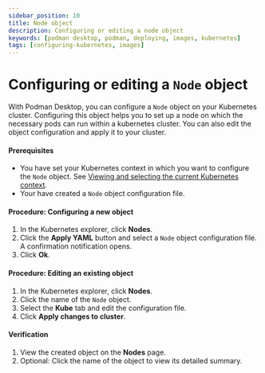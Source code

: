 ```yaml
---
sidebar_position: 10
title: Node object
description: Configuring or editing a node object
keywords: [podman desktop, podman, deploying, images, kubernetes]
tags: [configuring-kubernetes, images]
---
```


# Configuring or editing a `Node` object

With Podman Desktop, you can configure a `Node` object on your Kubernetes cluster. Configuring this object helps you to set up a node on which the necessary pods can run within a kubernetes cluster. You can also edit the object configuration and apply it to your cluster.

#### Prerequisites

- You have set your Kubernetes context in which you want to configure the `Node` object. See [Viewing and selecting the current Kubernetes context](/docs/kubernetes/viewing-and-selecting-current-kubernete-context-in-the-status-bar).
- Your have created a `Node` object configuration file.

#### Procedure: Configuring a new object

1. In the Kubernetes explorer, click **Nodes**.
2. Click the **Apply YAML** button and select a `Node` object configuration file. A confirmation notification opens.
3. Click **Ok**.

#### Procedure: Editing an existing object

1. In the Kubernetes explorer, click **Nodes**.
1. Click the name of the `Node` object.
1. Select the **Kube** tab and edit the configuration file.
1. Click **Apply changes to cluster**.

#### Verification

1. View the created object on the **Nodes** page.
1. Optional: Click the name of the object to view its detailed summary.
